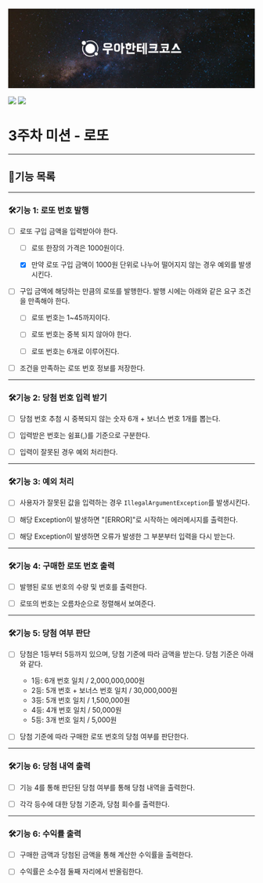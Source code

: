 
![](woowacourse.jpg)

![](https://img.shields.io/badge/java-17-blue.svg)
![](https://img.shields.io/badge/precourse-week3-green.svg)
# 3주차 미션 - 로또

---
## 🎯기능 목록

---
### 🛠️기능 1: 로또 번호 발행
- [ ] 로또 구입 금액을 입력받아야 한다.
  - [ ] 로또 한장의 가격은 1000원이다.
  - [X] 만약 로또 구입 금액이 1000원 단위로 나누어 떨어지지 않는 경우 예외를 발생시킨다.


- [ ] 구입 금액에 해당하는 만큼의 로또를 발행한다. 발행 시에는 아래와 같은 요구 조건을 만족해야 한다.
    - [ ] 로또 번호는 1~45까지이다.
    - [ ] 로또 번호는 중복 되지 않아야 한다.
    - [ ] 로또 번호는 6개로 이루어진다.
  

- [ ] 조건을 만족하는 로또 번호 정보를 저장한다.
---
### 🛠️기능 2: 당첨 번호 입력 받기
- [ ] 당첨 번호 추첨 시 중복되지 않는 숫자 6개 + 보너스 번호 1개를 뽑는다.


- [ ] 입력받은 번호는 쉼표(,)를 기준으로 구분한다.  


- [ ] 입력이 잘못된 경우 예외 처리한다.
---
### 🛠️기능 3: 예외 처리

- [ ] 사용자가 잘못된 값을 입력하는 경우 `IllegalArgumentException`를 발생시킨다.


- [ ] 해당 Exception이 발생하면 "[ERROR]"로 시작하는 에러메시지를 출력한다.
  

- [ ] 해당 Exception이 발생하면 오류가 발생한 그 부분부터 입력을 다시 받는다.
---
### 🛠️기능 4: 구매한 로또 번호 출력
- [ ] 발행된 로또 번호의 수량 및 번호를 출력한다.


- [ ] 로또의 번호는 오름차순으로 정렬해서 보여준다.

---
### 🛠️기능 5: 당첨 여부 판단
- [ ] 당첨은 1등부터 5등까지 있으며, 당첨 기준에 따라 금액을 받는다. 당첨 기준은 아래와 같다.
  - 1등: 6개 번호 일치 / 2,000,000,000원
  - 2등: 5개 번호 + 보너스 번호 일치 / 30,000,000원
  - 3등: 5개 번호 일치 / 1,500,000원
  - 4등: 4개 번호 일치 / 50,000원
  - 5등: 3개 번호 일치 / 5,000원


- [ ] 당첨 기준에 따라 구매한 로또 번호의 당첨 여부를 판단한다.
---

### 🛠️기능 6: 당첨 내역 출력

- [ ] 기능 4를 통해 판단된 당첨 여부를 통해 당첨 내역을 출력한다.


- [ ] 각각 등수에 대한 당첨 기준과, 당첨 회수를 출력한다.

---

### 🛠️기능 6: 수익률 출력

- [ ] 구매한 금액과 당첨된 금액을 통해 계산한 수익률을 출력한다.


- [ ] 수익률은 소수점 둘째 자리에서 반올림한다.


